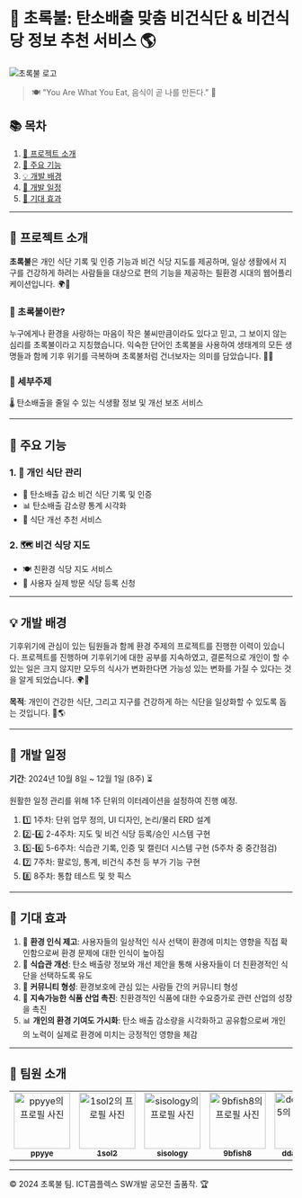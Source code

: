 # 🌿 초록불: 탄소배출 맞춤 비건식단 & 비건식당 정보 추천 서비스 🌎

![초록불 로고](logo_url_here.png)

> 🍽️ "You Are What You Eat, 음식이 곧 나를 만든다." 🌱

## 📚 목차
1. [🎯 프로젝트 소개](#-프로젝트-소개)
2. [🔑 주요 기능](#-주요-기능)
3. [💡 개발 배경](#-개발-배경)
4. [📅 개발 일정](#-개발-일정)
5. [🌈 기대 효과](#-기대-효과)

---

## 🎯 프로젝트 소개

**초록불**은 개인 식단 기록 및 인증 기능과 비건 식당 지도를 제공하며, 일상 생활에서 지구를 건강하게 하려는 사람들을 대상으로 편의 기능을 제공하는 필환경 시대의 웹어플리케이션입니다. 🌍💚

### 🚦 초록불이란?

누구에게나 환경을 사랑하는 마음이 작은 불씨만큼이라도 있다고 믿고, 그 보이지 않는 심리를 초록불이라고 지칭했습니다. 익숙한 단어인 초록불을 사용하여 생태계의 모든 생명들과 함께 기후 위기를 극복하며 초록불처럼 건너보자는 의미를 담았습니다. 🌱🚸

### 🎨 세부주제

🌡️ 탄소배출을 줄일 수 있는 식생활 정보 및 개선 보조 서비스

---

## 🔑 주요 기능

### 1. 🥗 개인 식단 관리
- 📝 탄소배출 감소 비건 식단 기록 및 인증
- 📊 탄소배출 감소량 통계 시각화
- 🔄 식단 개선 추천 서비스

### 2. 🗺️ 비건 식당 지도
- 🍽️ 친환경 식당 지도 서비스
- 📍 사용자 실제 방문 식당 등록 신청

---

## 💡 개발 배경

기후위기에 관심이 있는 팀원들과 함께 환경 주제의 프로젝트를 진행한 이력이 있습니다. 프로젝트를 진행하며 기후위기에 대한 공부를 지속하였고, 결론적으로 개인이 할 수 있는 일은 크지 않지만 모두의 식사가 변화한다면 가능성 있는 변화를 가질 수 있다는 것을 알게 되었습니다. 🌍🔬

**목적**: 개인이 건강한 식단, 그리고 지구를 건강하게 하는 식단을 일상화할 수 있도록 돕는 것입니다. 🥕🌎

---

## 📅 개발 일정

**기간**: 2024년 10월 8일 ~ 12월 1일 (8주) ⏳

원활한 일정 관리를 위해 1주 단위의 이터레이션을 설정하여 진행 예정.

1. 1️⃣ 1주차: 단위 업무 정의, UI 디자인, 논리/물리 ERD 설계
2. 2️⃣-4️⃣ 2-4주차: 지도 및 비건 식당 등록/승인 시스템 구현
3. 5️⃣-6️⃣ 5-6주차: 식습관 기록, 인증 및 캘린더 시스템 구현 (5주차 중 중간점검)
4. 7️⃣ 7주차: 팔로잉, 통계, 비건식 추천 등 부가 기능 구현
5. 8️⃣ 8주차: 통합 테스트 및 핫 픽스

---

## 🌈 기대 효과

1. 🧠 **환경 인식 제고**: 사용자들의 일상적인 식사 선택이 환경에 미치는 영향을 직접 확인함으로써 환경 문제에 대한 인식이 높아짐
2. 🥗 **식습관 개선**: 탄소 배출량 정보와 개선 제안을 통해 사용자들이 더 친환경적인 식단을 선택하도록 유도
3. 👥 **커뮤니티 형성**: 환경보호에 관심 있는 사람들 간의 커뮤니티 형성
4. 🌱 **지속가능한 식품 산업 촉진**: 친환경적인 식품에 대한 수요증가로 관련 산업의 성장을 촉진
5. 📊 **개인의 환경 기여도 가시화**: 탄소 배출 감소량을 시각화하고 공유함으로써 개인의 노력이 실제로 환경에 미치는 긍정적인 영향을 체감

---

## 👥 팀원 소개

<table>
  <tr>
    <td align="center">
      <a href="https://github.com/ppyye">
        <img src="https://github.com/ppyye.png" width="100px;" alt="ppyye의 프로필 사진"/><br />
        <sub><b>ppyye</b></sub>
      </a>
    </td>
    <td align="center">
      <a href="https://github.com/1sol2">
        <img src="https://github.com/1sol2.png" width="100px;" alt="1sol2의 프로필 사진"/><br />
        <sub><b>1sol2</b></sub>
      </a>
    </td>
    <td align="center">
      <a href="https://github.com/sisology">
        <img src="https://github.com/sisology.png" width="100px;" alt="sisology의 프로필 사진"/><br />
        <sub><b>sisology</b></sub>
      </a>
    </td>
    <td align="center">
      <a href="https://github.com/9bfish8">
        <img src="https://github.com/9bfish8.png" width="100px;" alt="9bfish8의 프로필 사진"/><br />
        <sub><b>9bfish8</b></sub>
      </a>
    </td> <td align="center">
      <a href="https://github.com/ddalla0425">
        <img src="https://github.com/ddalla0425.png" width="100px;" alt="ddalla0425의 프로필 사진"/><br />
        <sub><b>ddalla0425</b></sub>
      </a>
    </td>
  </tr>
</table>


---
© 2024 초록불 팀. ICT콤플렉스 SW개발 공모전 출품작. 🏆